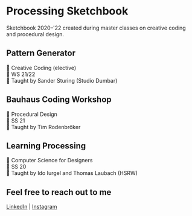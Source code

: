 # Processing Sketchbook

Sketchbook 2020–'22 created during master classes on creative coding and procedural design.  

## Pattern Generator  
🤖 Creative Coding (elective)  
🤖 WS 21/22  
🤖 Taught by Sander Sturing (Studio Dumbar)  
  
## Bauhaus Coding Workshop  
🤖 Procedural Design  
🤖 SS 21  
🤖 Taught by Tim Rodenbröker   
  
## Learning Processing   
🤖 Computer Science for Designers   
🤖 SS 20  
🤖 Taught by Ido Iurgel and Thomas Laubach (HSRW)  
  
## Feel free to reach out to me   
[LinkedIn](https://www.linkedin.com/in/norawar) | [Instagram](https://instagram.com/nora.warschewski)
